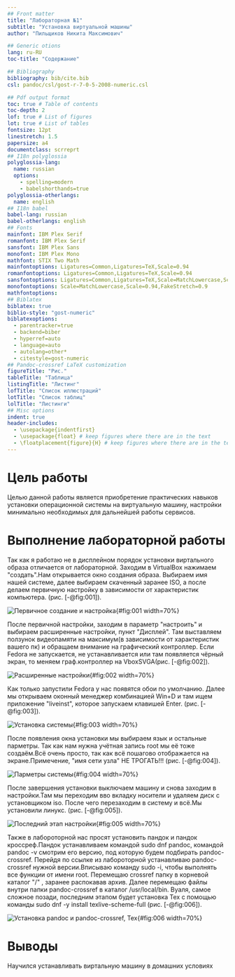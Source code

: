 ```yaml
---
## Front matter
title: "Лабораторная №1"
subtitle: "Установка виртуальной машины"
author: "Пильщиков Никита Максимович"

## Generic otions
lang: ru-RU
toc-title: "Содержание"

## Bibliography
bibliography: bib/cite.bib
csl: pandoc/csl/gost-r-7-0-5-2008-numeric.csl

## Pdf output format
toc: true # Table of contents
toc-depth: 2
lof: true # List of figures
lot: true # List of tables
fontsize: 12pt
linestretch: 1.5
papersize: a4
documentclass: scrreprt
## I18n polyglossia
polyglossia-lang:
  name: russian
  options:
	- spelling=modern
	- babelshorthands=true
polyglossia-otherlangs:
  name: english
## I18n babel
babel-lang: russian
babel-otherlangs: english
## Fonts
mainfont: IBM Plex Serif
romanfont: IBM Plex Serif
sansfont: IBM Plex Sans
monofont: IBM Plex Mono
mathfont: STIX Two Math
mainfontoptions: Ligatures=Common,Ligatures=TeX,Scale=0.94
romanfontoptions: Ligatures=Common,Ligatures=TeX,Scale=0.94
sansfontoptions: Ligatures=Common,Ligatures=TeX,Scale=MatchLowercase,Scale=0.94
monofontoptions: Scale=MatchLowercase,Scale=0.94,FakeStretch=0.9
mathfontoptions:
## Biblatex
biblatex: true
biblio-style: "gost-numeric"
biblatexoptions:
  - parentracker=true
  - backend=biber
  - hyperref=auto
  - language=auto
  - autolang=other*
  - citestyle=gost-numeric
## Pandoc-crossref LaTeX customization
figureTitle: "Рис."
tableTitle: "Таблица"
listingTitle: "Листинг"
lofTitle: "Список иллюстраций"
lotTitle: "Список таблиц"
lolTitle: "Листинги"
## Misc options
indent: true
header-includes:
  - \usepackage{indentfirst}
  - \usepackage{float} # keep figures where there are in the text
  - \floatplacement{figure}{H} # keep figures where there are in the text
---
```


# Цель работы

Целью данной работы является приобретение практических навыков установки операционной системы на виртуальную машину, настройки минимально необходимых для дальнейшей работы сервисов.

# Выполнение лабораторной работы

Так как я работаю не в дисплейном порядок установки виртального образа отличается от лабораторной. Заходим в VirtualBox нажимаем "создать".Нам открывается окно создания образа. Выбираем имя нашей системе, далее выбираем скаченный заранее ISO, а после делаем первичную настройку в зависимости от характеристик компьютера. (рис. [-@fig:001]).

![Первичное создание и настройка](image/1.jpg){#fig:001 width=70%}

После первичной настройки, заходим в параметр "настроить" и выбираем расширенные настройки, пункт "Дисплей". Там выставляем ползунок видеопамяти на максимум(в зависимости от характеристик вашего пк) и обращаем внимание на графический контроллер. Если Fedora не запускается, не устанавливается или там появляется чёрный экран, то меняем граф.контроллер на VboxSVGA(рис. [-@fig:002]).

![Расширенные настройки](image/b.jpg){#fig:002 width=70%}

Как только запустили Fedora у нас появятся обои по умолчанию. Далее мы открываем оконный менеджер комбинацией Win+D и там ищем приложение "liveinst", которое запускаем клавишей Enter.  (рис. [-@fig:003]).

![Установка системы](3.jpg){#fig:003 width=70%}

 После появления окна установки мы выбираем язык и остальные парметры. Так как нам нужна учётная запись root мы её тоже создаём.Всё очень просто, так как всё пошагово отображается на экране.Примечение, "имя сети узла" НЕ ТРОГАТЬ!!! (рис. [-@fig:004]).

![Парметры системы](image/d.jpg){#fig:004 width=70%}

После завершения установки выключаем машину и снова заходим в настройки.Там мы переходим вво вкладку носители и удаляем диск с установщиком iso. После чего перезаходим в систему и всё.Мы установили линукс. (рис. [-@fig:005]).

![Последний этап настройки](image/e.jpg){#fig:005 width=70%}

Также в лабороторной нас просят установить пандок и пандок кроссреф.Пандок устанавливаем командой sudo dnf pandoc, командой pandoc -v смотрим его версию, под которую будем подбирать pandoc-crossref. Перейдя по ссылке из лабороторной устанавливаю pandoc-crossref нужной версии.Вписываю команду sudo -i, чтобы выполнять все функции от имени root. Перемещаю crossref  папку в корневой каталог "/" , заранее распокавав архив. Далее перемещаю файлы внутри папки pandoc-crossref в каталог /usr/local/bin. Вуаля, самое сложное позади, последним этапом будет установка Tex c помощью команды sudo dnf -y install texlive-scheme-full (рис. [-@fig:006]).

![Установка pandoc и pandoc-crossref, Tex](image/f.jpg){#fig:006 width=70%}
# Выводы

Научился устанавливать виртальную машину в домашних условиях


